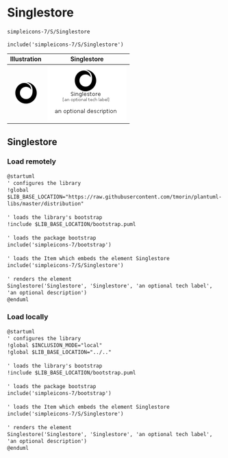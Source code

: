 # Singlestore


```text
simpleicons-7/S/Singlestore
```

```text
include('simpleicons-7/S/Singlestore')
```



| Illustration | Singlestore |
| :---: | :---: |
| ![illustration for Illustration](../../simpleicons-7/S/Singlestore.png) | ![illustration for Singlestore](../../simpleicons-7/S/Singlestore.Local.png) |




## Singlestore

### Load remotely
```plantuml
@startuml
' configures the library
!global $LIB_BASE_LOCATION="https://raw.githubusercontent.com/tmorin/plantuml-libs/master/distribution"

' loads the library's bootstrap
!include $LIB_BASE_LOCATION/bootstrap.puml

' loads the package bootstrap
include('simpleicons-7/bootstrap')

' loads the Item which embeds the element Singlestore
include('simpleicons-7/S/Singlestore')

' renders the element
Singlestore('Singlestore', 'Singlestore', 'an optional tech label', 'an optional description')
@enduml
```

### Load locally
```plantuml
@startuml
' configures the library
!global $INCLUSION_MODE="local"
!global $LIB_BASE_LOCATION="../.."

' loads the library's bootstrap
!include $LIB_BASE_LOCATION/bootstrap.puml

' loads the package bootstrap
include('simpleicons-7/bootstrap')

' loads the Item which embeds the element Singlestore
include('simpleicons-7/S/Singlestore')

' renders the element
Singlestore('Singlestore', 'Singlestore', 'an optional tech label', 'an optional description')
@enduml
```

